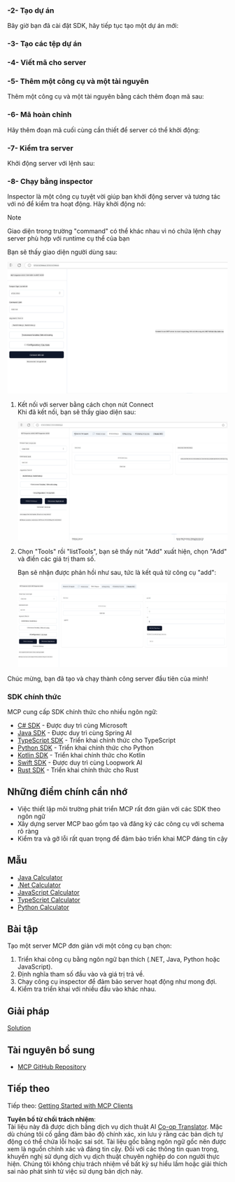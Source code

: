 <!--
CO_OP_TRANSLATOR_METADATA:
{
  "original_hash": "d730cbe43a8efc148677fdbc849a7d5e",
  "translation_date": "2025-06-02T17:05:00+00:00",
  "source_file": "03-GettingStarted/01-first-server/README.md",
  "language_code": "vi"
}
-->
### -2- Tạo dự án

Bây giờ bạn đã cài đặt SDK, hãy tiếp tục tạo một dự án mới:

### -3- Tạo các tệp dự án

### -4- Viết mã cho server

### -5- Thêm một công cụ và một tài nguyên

Thêm một công cụ và một tài nguyên bằng cách thêm đoạn mã sau:

### -6- Mã hoàn chỉnh

Hãy thêm đoạn mã cuối cùng cần thiết để server có thể khởi động:

### -7- Kiểm tra server

Khởi động server với lệnh sau:

### -8- Chạy bằng inspector

Inspector là một công cụ tuyệt vời giúp bạn khởi động server và tương tác với nó để kiểm tra hoạt động. Hãy khởi động nó:

> [!NOTE]
> Giao diện trong trường "command" có thể khác nhau vì nó chứa lệnh chạy server phù hợp với runtime cụ thể của bạn

Bạn sẽ thấy giao diện người dùng sau:

![Connect](../../../../translated_images/connect.141db0b2bd05f096fb1dd91273771fd8b2469d6507656c3b0c9df4b3c5473929.vi.png)

1. Kết nối với server bằng cách chọn nút Connect  
   Khi đã kết nối, bạn sẽ thấy giao diện sau:

   ![Connected](../../../../translated_images/connected.73d1e042c24075d386cacdd4ee7cd748c16364c277d814e646ff2f7b5eefde85.vi.png)

2. Chọn "Tools" rồi "listTools", bạn sẽ thấy nút "Add" xuất hiện, chọn "Add" và điền các giá trị tham số.

   Bạn sẽ nhận được phản hồi như sau, tức là kết quả từ công cụ "add":

   ![Result of running add](../../../../translated_images/ran-tool.a5a6ee878c1369ec1e379b81053395252a441799dbf23416c36ddf288faf8249.vi.png)

Chúc mừng, bạn đã tạo và chạy thành công server đầu tiên của mình!

### SDK chính thức

MCP cung cấp SDK chính thức cho nhiều ngôn ngữ:
- [C# SDK](https://github.com/modelcontextprotocol/csharp-sdk) - Được duy trì cùng Microsoft
- [Java SDK](https://github.com/modelcontextprotocol/java-sdk) - Được duy trì cùng Spring AI
- [TypeScript SDK](https://github.com/modelcontextprotocol/typescript-sdk) - Triển khai chính thức cho TypeScript
- [Python SDK](https://github.com/modelcontextprotocol/python-sdk) - Triển khai chính thức cho Python
- [Kotlin SDK](https://github.com/modelcontextprotocol/kotlin-sdk) - Triển khai chính thức cho Kotlin
- [Swift SDK](https://github.com/modelcontextprotocol/swift-sdk) - Được duy trì cùng Loopwork AI
- [Rust SDK](https://github.com/modelcontextprotocol/rust-sdk) - Triển khai chính thức cho Rust

## Những điểm chính cần nhớ

- Việc thiết lập môi trường phát triển MCP rất đơn giản với các SDK theo ngôn ngữ
- Xây dựng server MCP bao gồm tạo và đăng ký các công cụ với schema rõ ràng
- Kiểm tra và gỡ lỗi rất quan trọng để đảm bảo triển khai MCP đáng tin cậy

## Mẫu

- [Java Calculator](../samples/java/calculator/README.md)
- [.Net Calculator](../../../../03-GettingStarted/samples/csharp)
- [JavaScript Calculator](../samples/javascript/README.md)
- [TypeScript Calculator](../samples/typescript/README.md)
- [Python Calculator](../../../../03-GettingStarted/samples/python)

## Bài tập

Tạo một server MCP đơn giản với một công cụ bạn chọn:
1. Triển khai công cụ bằng ngôn ngữ bạn thích (.NET, Java, Python hoặc JavaScript).
2. Định nghĩa tham số đầu vào và giá trị trả về.
3. Chạy công cụ inspector để đảm bảo server hoạt động như mong đợi.
4. Kiểm tra triển khai với nhiều đầu vào khác nhau.

## Giải pháp

[Solution](./solution/README.md)

## Tài nguyên bổ sung

- [MCP GitHub Repository](https://github.com/microsoft/mcp-for-beginners)

## Tiếp theo

Tiếp theo: [Getting Started with MCP Clients](/03-GettingStarted/02-client/README.md)

**Tuyên bố từ chối trách nhiệm**:  
Tài liệu này đã được dịch bằng dịch vụ dịch thuật AI [Co-op Translator](https://github.com/Azure/co-op-translator). Mặc dù chúng tôi cố gắng đảm bảo độ chính xác, xin lưu ý rằng các bản dịch tự động có thể chứa lỗi hoặc sai sót. Tài liệu gốc bằng ngôn ngữ gốc nên được xem là nguồn chính xác và đáng tin cậy. Đối với các thông tin quan trọng, khuyến nghị sử dụng dịch vụ dịch thuật chuyên nghiệp do con người thực hiện. Chúng tôi không chịu trách nhiệm về bất kỳ sự hiểu lầm hoặc giải thích sai nào phát sinh từ việc sử dụng bản dịch này.